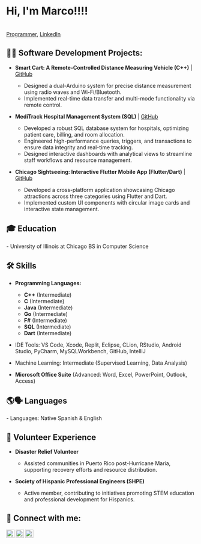 # Hi, I'm Marco!!!!  
<br/>[Programmer](https://github.com/tinoco3), [LinkedIn](https://www.linkedin.com/in/tinoco-sosa6/)  

<h2>👨‍💻 Software Development Projects:</h2>

- <b>Smart Cart: A Remote-Controlled Distance Measuring Vehicle (C++)</b> | [GitHub](https://github.com/tinoco3/Measurement-vehicle/tree/main)  
  - Designed a dual-Arduino system for precise distance measurement using radio waves and Wi-Fi/Bluetooth.  
  - Implemented real-time data transfer and multi-mode functionality via remote control.  

- <b>MediTrack Hospital Management System (SQL)</b> | [GitHub](https://github.com/tinoco3/MediTrack-Hospital-Management-System/tree/main)  
  - Developed a robust SQL database system for hospitals, optimizing patient care, billing, and room allocation.
  - Engineered high-performance queries, triggers, and transactions to ensure data integrity and real-time tracking.
  - Designed interactive dashboards with analytical views to streamline staff workflows and resource management.


- <b>Chicago Sightseeing: Interactive Flutter Mobile App (Flutter/Dart)</b> | [GitHub](https://github.com/tinoco3/Chicago-Sightseeing-App)
  - Developed a cross-platform application showcasing Chicago attractions across three categories using Flutter and Dart.
  - Implemented custom UI components with circular image cards and interactive state management.
    
<h2>🎓 Education</h2>  
- University of Illinois at Chicago  
   BS in Computer Science  


<h2>🛠️ Skills</h2>  

- **Programming Languages:**  
  - <b>C++</b> (Intermediate)  
  - <b>C</b> (Intermediate)  
  - <b>Java</b> (Intermediate)  
  - <b>Go</b> (Intermediate)  
  - <b>F#</b> (Intermediate)  
  - <b>SQL</b> (Intermediate)
  - <b>Dart</b> (Intermediate)  

- IDE Tools: VS Code, Xcode, Replit, Eclipse, CLion, RStudio, Android Studio, PyCharm, MySQLWorkbench, GitHub, IntelliJ
- Machine Learning: Intermediate (Supervised Learning, Data Analysis)
- **Microsoft Office Suite** (Advanced: Word, Excel, PowerPoint, Outlook, Access)  

<h2>🌎🗣️ Languages</h2> 
- Languages: Native Spanish & English  

<h2>🌟 Volunteer Experience</h2>  

- **Disaster Relief Volunteer**  
  - Assisted communities in Puerto Rico post-Hurricane Maria, supporting recovery efforts and resource distribution.  

- **Society of Hispanic Professional Engineers (SHPE)**  
  - Active member, contributing to initiatives promoting STEM education and professional development for Hispanics.  


<h2>🤝 Connect with me:</h2>

[<img align="left" alt="MarcoTinoco | LinkedIn" width="22px" src="https://cdn.jsdelivr.net/npm/simple-icons@v3/icons/linkedin.svg" />][linkedin]
[<img align="left" alt="MarcoTinoco | GitHub" width="22px" src="https://cdn.jsdelivr.net/npm/simple-icons@v3/icons/github.svg" />][github]
[<img align="left" alt="MarcoTinoco | Email" width="22px" src="https://cdn.jsdelivr.net/npm/simple-icons@v3/icons/gmail.svg" />][email]

[linkedin]: https://www.linkedin.com/in/tinoco-sosa6/
[github]: https://github.com/tinoco3
[email]: mailto:marcotinocososa@gmail.com
